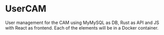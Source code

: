 # UserCAM
User management for the CAM using MyMySQL as DB, Rust as API and JS with React as frontend. Each of the elements will be in a Docker container.
